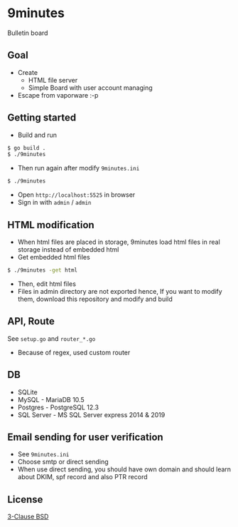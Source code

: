 # 9minutes

Bulletin board


## Goal

* Create
    * HTML file server
    * Simple Board with user account managing
* Escape from vaporware :-p


## Getting started

* Build and run
```sh
$ go build .
$ ./9minutes
```
* Then run again after modify `9minutes.ini`
```sh
$ ./9minutes
```
* Open `http://localhost:5525` in browser
* Sign in with `admin` / `admin`


## HTML modification

* When html files are placed in storage, 9minutes load html files in real storage instead of embedded html
* Get embedded html files
```sh
$ ./9minutes -get html
```
* Then, edit html files
* Files in admin directory are not exported hence, If you want to modify them, download this repository and modify and build


## API, Route

See `setup.go` and `router_*.go`

* Because of regex, used custom router


## DB

* SQLite
* MySQL - MariaDB 10.5
* Postgres - PostgreSQL 12.3
* SQL Server - MS SQL Server express 2014 & 2019


## Email sending for user verification

* See `9minutes.ini`
* Choose smtp or direct sending
* When use direct sending, you should have own domain and should learn about DKIM, spf record and also PTR record


## License

[3-Clause BSD](https://opensource.org/licenses/BSD-3-Clause)
